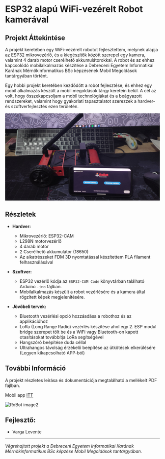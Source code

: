 # ESP32 alapú WiFi-vezérelt Robot kamerával

## Projekt Áttekintése

A projekt keretében egy WiFi-vezérelt robotot fejlesztettem, melynek alapja az ESP32 mikrovezérlő, és a kiegészítők között szerepel egy kamera, valamint 4 darab motor cserélhető akkumulátorokkal. A robot és az ehhez kapcsolódó mobilalkalmazás készítése a Debreceni Egyetem Informatikai Karának Mérnökinformatikus BSc képzésének Mobil Megoldások tantárgyában történt.

Egy hobbi projekt keretében kezdődött a robot fejlesztése, és ehhez egy mobil alkalmazás készült a mobil megoldások tárgy keretein belül. A cél az volt, hogy összekapcsoljam a mobil technológiákat és a beágyazott rendszereket, valamint hogy gyakorlati tapasztalatot szerezzek a hardver- és szoftverfejlesztés ezen területén.

![RoBot image](https://github.com/Varga-Levente/RoBOT/blob/64a0ad01a27c9c643ac76cb254f12b952675be54/IMGS/IMG_20240404_225451.jpg)

## Részletek

- **Hardver:**
  - Mikrovezérlő: ESP32-CAM
  - L298N motorvezérlő
  - 4 darab motor
  - 2 Cserélhető akkumulátor (18650)
  - Az alkatrészeket FDM 3D nyomtatással készítettem PLA filament felhasználásával

- **Szoftver:**
  - ESP32 vezérlő kódja az `ESP32-CAM Code` könyvtárban található Arduino `.ino` fájlban.
  - Mobilalkalmazás készült a robot vezérlésére és a kamera által rögzített képek megjelenítésére.

- **Jövőbeli tervek:**
  - Bluetooth vezérlési opció hozzáadása a robothoz és az applikációhoz
  - LoRa (Long Range Radio) vezérlés készítése ahol egy 2. ESP modul bridge szerepet tölt be és a WiFi vagy Bluetooth-on kapott otasításokat továbbítja LoRa segítségével
  - Hangszóró beépítése duda céllal
  - Ultrahangos távolság érzékelő beépítése az ütkötések elkerülésére (Legyen kikapcsolható APP-ból)

## További Információ

A projekt részletes leírása és dokumentációja megtalálható a mellékelt PDF fájlban.

Mobil app [ITT](https://github.com/Varga-Levente/RoBOT-Controller-Android-APP)

![RoBot image2](https://github.com/Varga-Levente/RoBOT/blob/main/IMGS/IMG_20240404_225436.jpg)

## Fejlesztő:
  - Varga Levente

---

*Végrehajtott projekt a Debreceni Egyetem Informatikai Karának Mérnökinformatikus BSc képzése Mobil Megoldások tantárgyában.*
